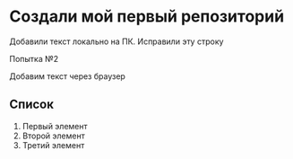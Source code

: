 # Создали мой первый репозиторий

Добавили текст локально на ПК. Исправили эту строку

Попытка №2

Добавим текст через браузер

## Список
1. Первый элемент
2. Второй элемент
3. Третий элемент
